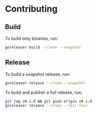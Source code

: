 # Contributing

## Build

To build only binaries, run:

```sh
goreleaser build --clean --snapshot
```

## Release

To build a snapshot release, run:

```sh
goreleaser release --clean --snapshot
```

To build and publish a full release, run:

```sh
git tag v0.1.0 && git push origin v0.1.0
goreleaser release --clean --fail-fast
```
